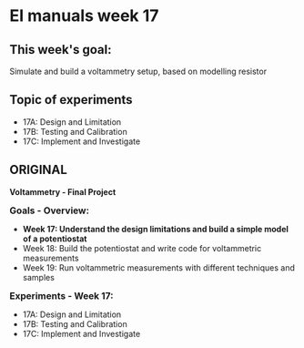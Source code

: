 <!-- #region -->
# EI manuals week 17

## This week's goal: 
Simulate and build a voltammetry setup, based on modelling resistor

## Topic of experiments
- 17A: Design and Limitation
- 17B: Testing and Calibration
- 17C: Implement and Investigate


## ORIGINAL
**Voltammetry - Final Project**

<font size="3"><b> Goals - Overview:</b></font>

- **Week 17: Understand the design limitations and build a simple model of a potentiostat**<br>
- Week 18: Build the potentiostat and write code for voltammetric measurements <br>
- Week 19: Run voltammetric measurements with different techniques and samples <br>

<font size="3"><b> Experiments - Week 17:</b></font>

- 17A: Design and Limitation
- 17B: Testing and Calibration
- 17C: Implement and Investigate
<!-- #endregion -->

```python

```

